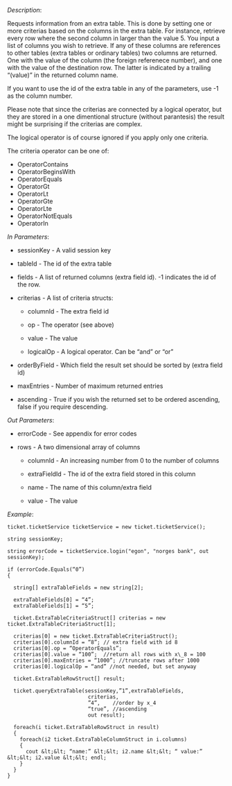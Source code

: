<properties date="2016-06-24"
SortOrder="175"
/>

*Description*:                                                    

Requests information from an extra table. This is done by setting one or more criterias based on the columns in the extra table. For instance, retrieve every row where the second column in larger than the value 5. You input a list of columns you wish to retrieve. If any of these columns are references to other tables (extra tables or ordinary tables) two columns are returned. One with the value of the column (the foreign referenece number), and one with the value of the destination row. The latter is indicated by a trailing “(value)” in the returned column name.

 

If you want to use the id of the extra table in any of the parameters, use -1 as the column number.

 

Please note that since the criterias are connected by a logical operator, but they are stored in a one dimentional structure (without parantesis) the result might be surprising if the criterias are complex.

 

The logical operator is of course ignored if you apply only one criteria.

 

 The criteria operator can be one of:

* OperatorContains
* OperatorBeginsWith
* OperatorEquals
* OperatorGt
* OperatorLt
* OperatorGte
* OperatorLte
* OperatorNotEquals
* OperatorIn

 

 

                  

*In Parameters*:

* sessionKey                  - A valid session key

* tableId                         - The id of the extra table

* fields                           - A list of returned columns (extra field id). -1 indicates the id of the row.

* criterias                        - A list of criteria structs:

  * columnId         - The extra field id

  * op  - The operator (see above)

  * value                - The value

  * logicalOp         - A logical operator. Can be “and” or “or”

* orderByField   - Which field the result set should be sorted by (extra field id)

* maxEntries      - Number of maximum returned entries

* ascending        - True if you wish the returned set to be ordered ascending, false if you require descending.

 

*Out Parameters*:

* errorCode  - See appendix for error codes

* rows          - A two dimensional array of columns

  * columnId         - An increasing number from 0 to the number of columns

  * extraFieldId    - The id of the extra field stored in this column

  * name                - The name of this column/extra field

  * value                - The value



*Example*:
```
ticket.ticketService ticketService = new ticket.ticketService();

string sessionKey;

string errorCode = ticketService.login("egon", "norges bank", out sessionKey);

if (errorCode.Equals(“0”)
{

  string[] extraTableFields = new string[2];

  extraTableFields[0] = “4”;
  extraTableFields[1] = “5”;

  ticket.ExtraTableCriteriaStruct[] criterias = new ticket.ExtraTableCriteriaStruct[1];

  criterias[0] = new ticket.ExtraTableCriteriaStruct();
  criterias[0].columnId = “8”; // extra field with id 8
  criterias[0].op = “OperatorEquals”;
  criterias[0].value = “100”;  //return all rows with x\_8 = 100
  criterias[0].maxEntries = “1000”; //truncate rows after 1000
  criterias[0].logicalOp = “and” //not needed, but set anyway

  ticket.ExtraTableRowStruct[] result;

  ticket.queryExtraTable(sessionKey,”1”,extraTableFields,
                          criterias,
                          ”4”,    //order by x_4
                          “true”, //ascending
                          out result);

  foreach(i ticket.ExtraTableRowStruct in result)
  {
    foreach(i2 ticket.ExtraTableColumnStruct in i.columns)
    {
      cout &lt;&lt; “name:” &lt;&lt; i2.name &lt;&lt; “ value:” &lt;&lt; i2.value &lt;&lt; endl;
    }
  }
}
```